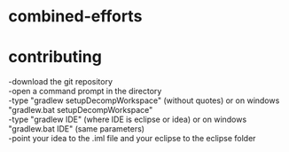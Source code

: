 combined-efforts
================
contributing
================
-download the git repository<br/>
-open a command prompt in the directory<br/>
-type "gradlew setupDecompWorkspace" (without quotes) or on windows "gradlew.bat setupDecompWorkspace"<br/>
-type "gradlew IDE" (where IDE is eclipse or idea) or on windows "gradlew.bat IDE" (same parameters)<br/>
-point your idea to the .iml file and your eclipse to the eclipse folder
